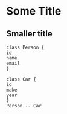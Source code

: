 # Some Title

## Smaller title

```plantuml
class Person {
id
name
email
}

class Car {
id
make
year 
}
Person -- Car
```